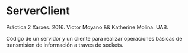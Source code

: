 # ServerClient
Práctica 2 Xarxes. 2016. Victor Moyano && Katherine Molina. UAB.

Código de un servidor y un cliente para realizar operaciones básicas de transmision de información a traves de sockets.
